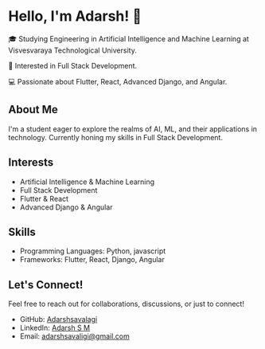 # Hello, I'm Adarsh! 👋

🎓 Studying Engineering in Artificial Intelligence and Machine Learning at Visvesvaraya Technological University.

🌟 Interested in Full Stack Development.

💻 Passionate about Flutter, React, Advanced Django, and Angular.

## About Me

I'm a student eager to explore the realms of AI, ML, and their applications in technology. Currently honing my skills in Full Stack Development.

## Interests

- Artificial Intelligence & Machine Learning
- Full Stack Development
- Flutter & React
- Advanced Django & Angular

## Skills

- Programming Languages: Python, javascript 
- Frameworks: Flutter, React, Django, Angular


## Let's Connect!

Feel free to reach out for collaborations, discussions, or just to connect!

- GitHub: [Adarshsavalagi](https://github.com/AdarshSavalagi)
- LinkedIn: [Adarsh S M](https://www.linkedin.com/in/adarsh-s-m-59304a286)
- Email: [adarshsavaligi@gmail.com](mailto:adarshsavaligi@gmail.com)
